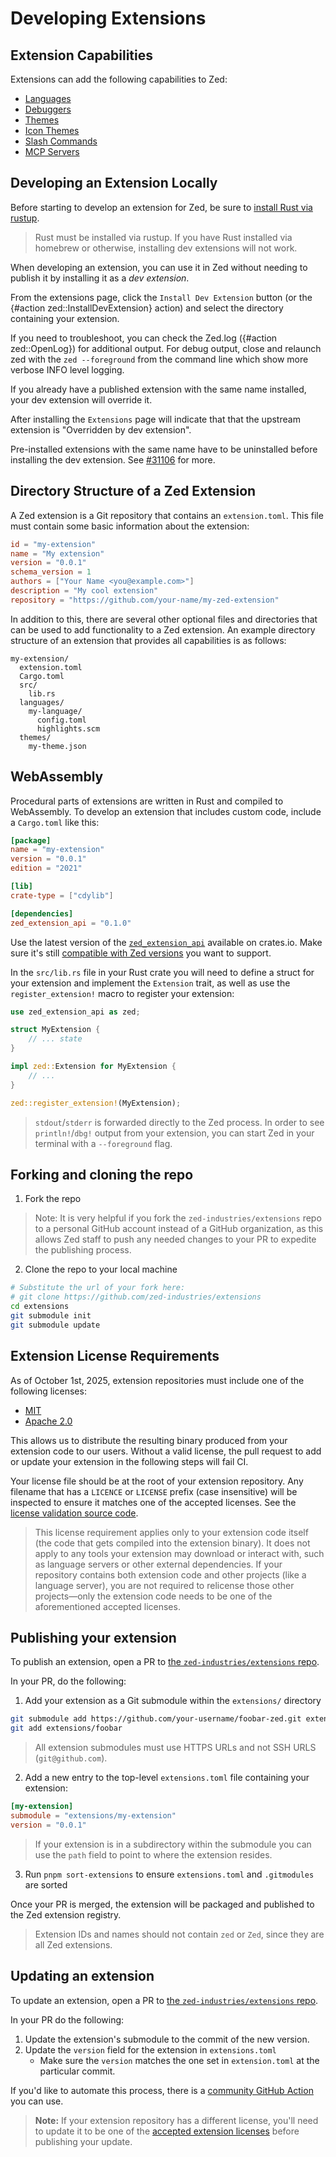 # Developing Extensions

## Extension Capabilities

Extensions can add the following capabilities to Zed:

- [Languages](./languages.md)
- [Debuggers](./debugger-extensions.md)
- [Themes](./themes.md)
- [Icon Themes](./icon-themes.md)
- [Slash Commands](./slash-commands.md)
- [MCP Servers](./mcp-extensions.md)

## Developing an Extension Locally

Before starting to develop an extension for Zed, be sure to [install Rust via rustup](https://www.rust-lang.org/tools/install).

> Rust must be installed via rustup. If you have Rust installed via homebrew or otherwise, installing dev extensions will not work.

When developing an extension, you can use it in Zed without needing to publish it by installing it as a _dev extension_.

From the extensions page, click the `Install Dev Extension` button (or the {#action zed::InstallDevExtension} action) and select the directory containing your extension.

If you need to troubleshoot, you can check the Zed.log ({#action zed::OpenLog}) for additional output. For debug output, close and relaunch zed with the `zed --foreground` from the command line which show more verbose INFO level logging.

If you already have a published extension with the same name installed, your dev extension will override it.

After installing the `Extensions` page will indicate that that the upstream extension is "Overridden by dev extension".

Pre-installed extensions with the same name have to be uninstalled before installing the dev extension. See [#31106](https://github.com/zed-industries/zed/issues/31106) for more.

## Directory Structure of a Zed Extension

A Zed extension is a Git repository that contains an `extension.toml`. This file must contain some
basic information about the extension:

```toml
id = "my-extension"
name = "My extension"
version = "0.0.1"
schema_version = 1
authors = ["Your Name <you@example.com>"]
description = "My cool extension"
repository = "https://github.com/your-name/my-zed-extension"
```

In addition to this, there are several other optional files and directories that can be used to add functionality to a Zed extension. An example directory structure of an extension that provides all capabilities is as follows:

```
my-extension/
  extension.toml
  Cargo.toml
  src/
    lib.rs
  languages/
    my-language/
      config.toml
      highlights.scm
  themes/
    my-theme.json
```

## WebAssembly

Procedural parts of extensions are written in Rust and compiled to WebAssembly. To develop an extension that includes custom code, include a `Cargo.toml` like this:

```toml
[package]
name = "my-extension"
version = "0.0.1"
edition = "2021"

[lib]
crate-type = ["cdylib"]

[dependencies]
zed_extension_api = "0.1.0"
```

Use the latest version of the [`zed_extension_api`](https://crates.io/crates/zed_extension_api) available on crates.io. Make sure it's still [compatible with Zed versions](https://github.com/zed-industries/zed/blob/main/crates/extension_api#compatible-zed-versions) you want to support.

In the `src/lib.rs` file in your Rust crate you will need to define a struct for your extension and implement the `Extension` trait, as well as use the `register_extension!` macro to register your extension:

```rs
use zed_extension_api as zed;

struct MyExtension {
    // ... state
}

impl zed::Extension for MyExtension {
    // ...
}

zed::register_extension!(MyExtension);
```

> `stdout`/`stderr` is forwarded directly to the Zed process. In order to see `println!`/`dbg!` output from your extension, you can start Zed in your terminal with a `--foreground` flag.

## Forking and cloning the repo

1. Fork the repo

> Note: It is very helpful if you fork the `zed-industries/extensions` repo to a personal GitHub account instead of a GitHub organization, as this allows Zed staff to push any needed changes to your PR to expedite the publishing process.

2. Clone the repo to your local machine

```sh
# Substitute the url of your fork here:
# git clone https://github.com/zed-industries/extensions
cd extensions
git submodule init
git submodule update
```

## Extension License Requirements

As of October 1st, 2025, extension repositories must include one of the following licenses:

- [MIT](https://opensource.org/license/mit)
- [Apache 2.0](https://www.apache.org/licenses/LICENSE-2.0)

This allows us to distribute the resulting binary produced from your extension code to our users.
Without a valid license, the pull request to add or update your extension in the following steps will fail CI.

Your license file should be at the root of your extension repository. Any filename that has a `LICENCE` or `LICENSE` prefix (case insensitive) will be inspected to ensure it matches one of the accepted licenses. See the [license validation source code](https://github.com/zed-industries/extensions/blob/main/src/lib/license.js).

> This license requirement applies only to your extension code itself (the code that gets compiled into the extension binary).
> It does not apply to any tools your extension may download or interact with, such as language servers or other external dependencies.
> If your repository contains both extension code and other projects (like a language server), you are not required to relicense those other projects—only the extension code needs to be one of the aforementioned accepted licenses.

## Publishing your extension

To publish an extension, open a PR to [the `zed-industries/extensions` repo](https://github.com/zed-industries/extensions).

In your PR, do the following:

1. Add your extension as a Git submodule within the `extensions/` directory

```sh
git submodule add https://github.com/your-username/foobar-zed.git extensions/foobar
git add extensions/foobar
```

> All extension submodules must use HTTPS URLs and not SSH URLS (`git@github.com`).

2. Add a new entry to the top-level `extensions.toml` file containing your extension:

```toml
[my-extension]
submodule = "extensions/my-extension"
version = "0.0.1"
```

> If your extension is in a subdirectory within the submodule you can use the `path` field to point to where the extension resides.

3. Run `pnpm sort-extensions` to ensure `extensions.toml` and `.gitmodules` are sorted

Once your PR is merged, the extension will be packaged and published to the Zed extension registry.

> Extension IDs and names should not contain `zed` or `Zed`, since they are all Zed extensions.

## Updating an extension

To update an extension, open a PR to [the `zed-industries/extensions` repo](https://github.com/zed-industries/extensions).

In your PR do the following:

1. Update the extension's submodule to the commit of the new version.
2. Update the `version` field for the extension in `extensions.toml`
   - Make sure the `version` matches the one set in `extension.toml` at the particular commit.

If you'd like to automate this process, there is a [community GitHub Action](https://github.com/huacnlee/zed-extension-action) you can use.

> **Note:** If your extension repository has a different license, you'll need to update it to be one of the [accepted extension licenses](#extension-license-requirements) before publishing your update.
